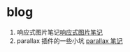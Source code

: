 # blog
1. 响应式图片笔记[响应式图片笔记](https://github.com/semi-xi/blog/tree/master/responsive-img)
2. parallax 插件的一些小坑 [parallax 笔记](https://github.com/semi-xi/blog/tree/master/japarallax)
